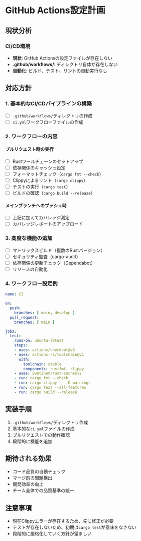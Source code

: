 # GitHub Actions設定計画

## 現状分析

### CI/CD環境
- **現状**: GitHub Actionsの設定ファイルが存在しない
- **.github/workflows/**: ディレクトリ自体が存在しない
- **自動化**: ビルド、テスト、リントの自動実行なし

## 対応方針

### 1. 基本的なCI/CDパイプラインの構築
- [ ] `.github/workflows/`ディレクトリの作成
- [ ] `ci.yml`ワークフローファイルの作成

### 2. ワークフローの内容
#### プルリクエスト時の実行
- [ ] Rustツールチェーンのセットアップ
- [ ] 依存関係のキャッシュ設定
- [ ] フォーマットチェック（`cargo fmt --check`）
- [ ] Clippyによるリント（`cargo clippy`）
- [ ] テストの実行（`cargo test`）
- [ ] ビルドの確認（`cargo build --release`）

#### メインブランチへのプッシュ時
- [ ] 上記に加えてカバレッジ測定
- [ ] カバレッジレポートのアップロード

### 3. 高度な機能の追加
- [ ] マトリックスビルド（複数のRustバージョン）
- [ ] セキュリティ監査（cargo-audit）
- [ ] 依存関係の更新チェック（Dependabot）
- [ ] リリースの自動化

### 4. ワークフロー設定例
```yaml
name: CI

on:
  push:
    branches: [ main, develop ]
  pull_request:
    branches: [ main ]

jobs:
  test:
    runs-on: ubuntu-latest
    steps:
    - uses: actions/checkout@v3
    - uses: actions-rs/toolchain@v1
      with:
        toolchain: stable
        components: rustfmt, clippy
    - uses: Swatinem/rust-cache@v2
    - run: cargo fmt --check
    - run: cargo clippy -- -D warnings
    - run: cargo test --all-features
    - run: cargo build --release
```

## 実装手順
1. `.github/workflows/`ディレクトリ作成
2. 基本的な`ci.yml`ファイルの作成
3. プルリクエストでの動作確認
4. 段階的に機能を追加

## 期待される効果
- コード品質の自動チェック
- マージ前の問題検出
- 開発効率の向上
- チーム全体での品質基準の統一

## 注意事項
- 現在Clippyエラーが存在するため、先に修正が必要
- テストが存在しないため、初期は`cargo test`が意味をなさない
- 段階的に厳格化していく方針が望ましい